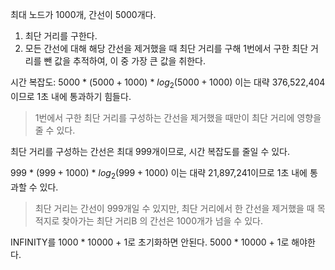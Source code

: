 최대 노드가 1000개, 간선이 5000개다.

1. 최단 거리를 구한다.
1. 모든 간선에 대해 해당 간선을 제거했을 때 최단 거리를 구해 1번에서 구한 최단 거리를 뺀 값을 추적하여, 이 중 가장 큰 값을 취한다.

시간 복잡도: $5000\ *\ (5000 + 1000)\ *\ log_2(5000 + 1000)$ 이는 대략 376,522,404이므로 1초 내에 통과하기 힘들다.

> 1번에서 구한 최단 거리를 구성하는 간선을 제거했을 때만이 최단 거리에 영향을 줄 수 있다.

최단 거리를 구성하는 간선은 최대 999개이므로, 시간 복잡도를 줄일 수 있다.

$999\ *\ (999 + 1000)\ *\ log_2(999 + 1000)$ 이는 대략 21,897,241이므로 1초 내에 통과할 수 있다.

> 최단 거리는 간선이 999개일 수 있지만, 최단 거리에서 한 간선을 제거했을 때 목적지로 찾아가는 최단 거리B 의 간선은 1000개가 넘을 수 있다.

INFINITY를 1000 \* 10000 + 1로 초기화하면 안된다. 5000 \* 10000 + 1로 해야한다.
